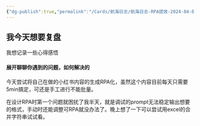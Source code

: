```yaml
---
{"dg-publish":true,"permalink":"/Cards/航海日志/航海日志-RPA提效-2024-04-02/","tags":["生财有术","航海日志","RPA提效"],"noteIcon":3,"created":"2024-04-02","updated":"2024-04-10"}
---
```


## 我今天想要复盘 
我想记录一些心得感悟

#### 展开聊聊你遇到的问题，如何解决的
今天尝试将自己在做的小红书内容的生成RPA化，虽然这个内容目前每天只需要5min搞定，可还是手工进行不能批量。 

在设计RPA时第一个问题就困扰了我半天，就是调试的prompt无法稳定输出想要的格式，手动时还能调整可RPA就没办法了。晚上想了一下可以尝试用excel的合并字符串试试看。
